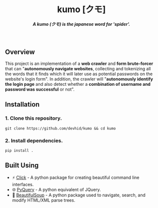 <h1 align=center>kumo [クモ]</h1>
<h5 align=center>A kumo (クモ) is the japanese word for 'spider'.</h5>
<br>

## Overview
This project is an implementation of a **web crawler** and **form brute-forcer** that can "**autonomously navigate websites**, collecting and tokenizing all the words that it finds which it will later use as potential passwords on the website's login form". In addition, the crawler will "**autonomously identify the login page** and also detect whether a **combination of username and password was successful** or not".
  
## Installation
### 1. Clone this repository. 
```
git clone https://github.com/devhid/kumo && cd kumo
```

### 2. Install dependencies.
```
pip install .
```

## Built Using
 * :zap: [Click](https://click.palletsprojects.com/en/7.x/) - A python package for creating beautiful command line interfaces.
 * :globe_with_meridians: [PyQuery](https://pythonhosted.org/pyquery/) - A python equivalent of JQuery.
 * 🥘 [BeautifulSoup](https://www.crummy.com/software/BeautifulSoup/bs4/doc/) - A python package used to navigate, search, and modify HTML/XML parse trees.
